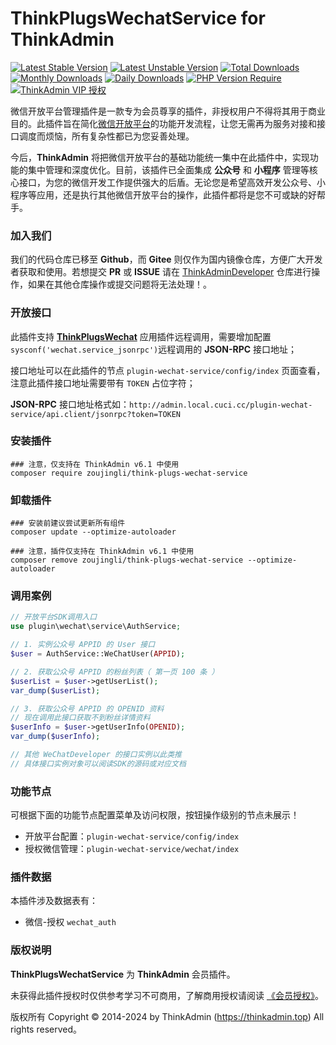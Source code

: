 # ThinkPlugsWechatService for ThinkAdmin

[![Latest Stable Version](https://poser.pugx.org/zoujingli/think-plugs-wechat-service/v/stable)](https://packagist.org/packages/zoujingli/think-plugs-wechat-service)
[![Latest Unstable Version](https://poser.pugx.org/zoujingli/think-plugs-wechat-service/v/unstable)](https://packagist.org/packages/zoujingli/think-plugs-wechat-service)
[![Total Downloads](https://poser.pugx.org/zoujingli/think-plugs-wechat-service/downloads)](https://packagist.org/packages/zoujingli/think-plugs-wechat-service)
[![Monthly Downloads](https://poser.pugx.org/zoujingli/think-plugs-wechat-service/d/monthly)](https://packagist.org/packages/zoujingli/think-plugs-wechat-service)
[![Daily Downloads](https://poser.pugx.org/zoujingli/think-plugs-wechat-service/d/daily)](https://packagist.org/packages/zoujingli/think-plugs-wechat-service)
[![PHP Version Require](http://poser.pugx.org/zoujingli/think-plugs-wechat-service/require/php)](https://packagist.org/packages/zoujingli/think-plugs-wechat-service)
[![ThinkAdmin VIP 授权](https://img.shields.io/badge/license-VIP%20授权-blueviolet.svg)](https://thinkadmin.top/vip-introduce)

微信开放平台管理插件是一款专为会员尊享的插件，非授权用户不得将其用于商业目的。此插件旨在简化[微信开放平台](https://open.weixin.qq.com)的功能开发流程，让您无需再为服务对接和接口调度而烦恼，所有复杂性都已为您妥善处理。

今后，**ThinkAdmin** 将把微信开放平台的基础功能统一集中在此插件中，实现功能的集中管理和深度优化。目前，该插件已全面集成 **公众号** 和 **小程序** 管理等核心接口，为您的微信开发工作提供强大的后盾。无论您是希望高效开发公众号、小程序等应用，还是执行其他微信开放平台的操作，此插件都将是您不可或缺的好帮手。

### 加入我们

我们的代码仓库已移至 **Github**，而 **Gitee** 则仅作为国内镜像仓库，方便广大开发者获取和使用。若想提交 **PR** 或 **ISSUE** 请在 [ThinkAdminDeveloper](https://github.com/zoujingli/ThinkAdminDeveloper) 仓库进行操作，如果在其他仓库操作或提交问题将无法处理！。

### 开放接口

此插件支持 [**ThinkPlugsWechat**](https://thinkadmin.top/plugin/think-plugs-wechat.html) 应用插件远程调用，需要增加配置`sysconf('wechat.service_jsonrpc')`远程调用的 **JSON-RPC** 接口地址；

接口地址可以在此插件的节点 `plugin-wechat-service/config/index` 页面查看，注意此插件接口地址需要带有 `TOKEN` 占位字符；

**JSON-RPC** 接口地址格式如：`http://admin.local.cuci.cc/plugin-wechat-service/api.client/jsonrpc?token=TOKEN`

### 安装插件

```shell
### 注意，仅支持在 ThinkAdmin v6.1 中使用
composer require zoujingli/think-plugs-wechat-service
```

### 卸载插件

```shell
### 安装前建议尝试更新所有组件
composer update --optimize-autoloader

### 注意，插件仅支持在 ThinkAdmin v6.1 中使用
composer remove zoujingli/think-plugs-wechat-service --optimize-autoloader
```

### 调用案例

```php
// 开放平台SDK调用入口
use plugin\wechat\service\AuthService;

// 1. 实例公众号 APPID 的 User 接口
$user = AuthService::WeChatUser(APPID);

// 2. 获取公众号 APPID 的粉丝列表（ 第一页 100 条 ）
$userList = $user->getUserList();
var_dump($userList);

// 3. 获取公众号 APPID 的 OPENID 资料
// 现在调用此接口获取不到粉丝详情资料
$userInfo = $user->getUserInfo(OPENID);
var_dump($userInfo);

// 其他 WeChatDeveloper 的接口实例以此类推
// 具体接口实例对象可以阅读SDK的源码或对应文档

```

### 功能节点

可根据下面的功能节点配置菜单及访问权限，按钮操作级别的节点未展示！

* 开放平台配置：`plugin-wechat-service/config/index`
* 授权微信管理：`plugin-wechat-service/wechat/index`

### 插件数据

本插件涉及数据表有：

* 微信-授权 `wechat_auth`

### 版权说明

**ThinkPlugsWechatService** 为 **ThinkAdmin** 会员插件。

未获得此插件授权时仅供参考学习不可商用，了解商用授权请阅读 [《会员授权》](https://thinkadmin.top/vip-introduce)。

版权所有 Copyright © 2014-2024 by ThinkAdmin (https://thinkadmin.top) All rights reserved。